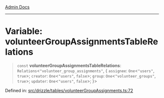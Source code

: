 [Admin Docs](/)

***

# Variable: volunteerGroupAssignmentsTableRelations

> `const` **volunteerGroupAssignmentsTableRelations**: `Relations`\<`"volunteer_group_assignments"`, \{ `assignee`: `One`\<`"users"`, `true`\>; `creator`: `One`\<`"users"`, `false`\>; `group`: `One`\<`"volunteer_groups"`, `true`\>; `updater`: `One`\<`"users"`, `false`\>; \}\>

Defined in: [src/drizzle/tables/volunteerGroupAssignments.ts:72](https://github.com/gautam-divyanshu/talawa-api/blob/de42235531e11387f0ad0479547630845dbc8b37/src/drizzle/tables/volunteerGroupAssignments.ts#L72)
